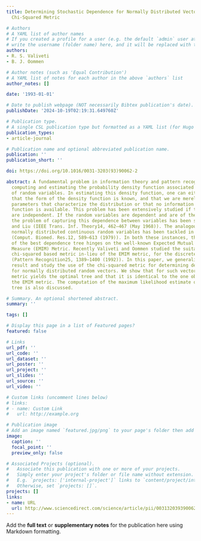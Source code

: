 ```yaml
---
title: Determining Stochastic Dependence for Normally Distributed Vectors Using the
  Chi-Squared Metric

# Authors
# A YAML list of author names
# If you created a profile for a user (e.g. the default `admin` user at `content/authors/admin/`), 
# write the username (folder name) here, and it will be replaced with their full name and linked to their profile.
authors:
- R. S. Valiveti
- B. J. Oommen

# Author notes (such as 'Equal Contribution')
# A YAML list of notes for each author in the above `authors` list
author_notes: []

date: '1993-01-01'

# Date to publish webpage (NOT necessarily Bibtex publication's date).
publishDate: '2024-10-19T02:19:31.649760Z'

# Publication type.
# A single CSL publication type but formatted as a YAML list (for Hugo requirements).
publication_types:
- article-journal

# Publication name and optional abbreviated publication name.
publication: ''
publication_short: ''

doi: https://doi.org/10.1016/0031-3203(93)90062-2

abstract: A fundamental problem in information theory and pattern recognition involves
  computing and estimating the probability density function associated with a set
  of random variables. In estimating this density function, one can either assume
  that the form of the density function is known, and that we are merely estimating
  parameters that characterize the distribution or that no information about the density
  function is available. This problem has been extensively studied if the random variables
  are independent. If the random variables are dependent and are of the discrete sort,
  the problem of capturing this dependence between variables has been studied in Chow
  and Liu (IEEE Trans. Inf. Theory14, 462–467 (May 1968)). The analogous problem for
  normally distributed continuous random variables has been tackled in Chow et al.
  (Comput. Biomed. Res.12, 589–613 (1979)). In both these instances, the determination
  of the best dependence tree hinges on the well-known Expected Mutual Information
  Measure (EMIM) Metric. Recently Valiveti and Oommen studied the suitability of the
  chi-squared based metric in-lieu of the EMIM metric, for the discrete variable case
  (Pattern Recognition25, 1389–1400 (1992)). In this paper, we generalize the latter
  result and study the use of the chi-squared metric for determining dependence trees
  for normally distributed random vectors. We show that for such vectors, the chi-squared
  metric yields the optimal tree and that it is identical to the one obtained using
  the EMIM metric. The computation of the maximum likelihood estimate of the dependence
  tree is also discussed.

# Summary. An optional shortened abstract.
summary: ''

tags: []

# Display this page in a list of Featured pages?
featured: false

# Links
url_pdf: ''
url_code: ''
url_dataset: ''
url_poster: ''
url_project: ''
url_slides: ''
url_source: ''
url_video: ''

# Custom links (uncomment lines below)
# links:
# - name: Custom Link
#   url: http://example.org

# Publication image
# Add an image named `featured.jpg/png` to your page's folder then add a caption below.
image:
  caption: ''
  focal_point: ''
  preview_only: false

# Associated Projects (optional).
#   Associate this publication with one or more of your projects.
#   Simply enter your project's folder or file name without extension.
#   E.g. `projects: ['internal-project']` links to `content/project/internal-project/index.md`.
#   Otherwise, set `projects: []`.
projects: []
links:
- name: URL
  url: http://www.sciencedirect.com/science/article/pii/0031320393900622
---
```


Add the **full text** or **supplementary notes** for the publication here using Markdown formatting.
